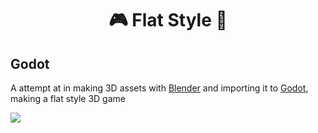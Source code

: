 <h1 align="center">
  🎮 Flat Style 🎴
</h1>

## Godot
  A attempt at in making 3D assets with [Blender](https://github.com/blender/blender) and importing it to [Godot](https://github.com/godotengine/godot), making a flat style 3D game
  
<img align="center"   src="https://raw.githubusercontent.com/Arthurcn96/Flat3D/master/assets/Flat.gif" />
